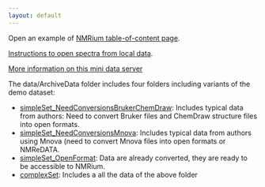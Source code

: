 ```yaml
---
layout: default
---
```

Open an example of [NMRium table-of-content page](https://www.nmrium.org/nmrium#?toc=https://chemedata.github.io/dataServer/data/nmrium-data/index.json).

[Instructions to open spectra from local data](./ouvrez-moi.html).

[More information on this mini data server](./moreInfo.md)

The data/ArchiveData folder includes four folders including variants of the demo dataset:

- [simpleSet_NeedConversionsBrukerChemDraw](https://github.com/CHEMeDATA/dataServer/tree/main/data/ArchiveData/simpleSet_NeedConversionsBrukerChemDraw): Includes typical data from authors: Need to convert Bruker files and ChemDraw structure files into open formats.
- [simpleSet_NeedConversionsMnova](https://github.com/CHEMeDATA/dataServer/tree/main/data/ArchiveData/simpleSet_NeedConversionsMnova): Includes typical data from authors using Mnova (need to convert Mnova files into open formats or NMReDATA.
- [simpleSet_OpenFormat](https://github.com/CHEMeDATA/dataServer/tree/main/data/ArchiveData/simpleSet_OpenFormat): Data are already converted, they are ready to be accessible to NMRium.
- [complexSet](https://github.com/CHEMeDATA/dataServer/tree/main/data/ArchiveData/complexSet): Includes a all the data of the above folder

